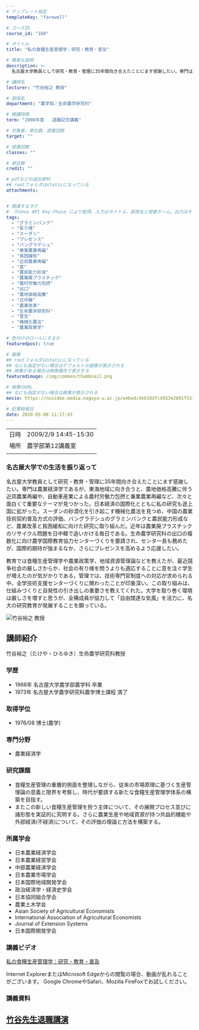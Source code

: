 ```yaml
---
# テンプレート指定
templateKey: "farewell"

# コースID
course_id: "160"

# タイトル
title: "私の食糧生産管理学：研究・教育・普及"

# 簡単な説明
description: >-
  名古屋大学教員として研究・教育・管理に35年間向き合えたことにまず感謝したい。専門は農業経済学であるが、東海地域に向き合うと、農地価格高騰に伴う近郊農業再編や、自動車産業による農村労働力包摂と兼業農業再編など、次々と面白くて重要なテーマが見つかった。日本経済の国際化とともに私の研究も途上国に拡がった。スーダンの砂漠化を引き起こす機械化農法を見つめ、中国の農業技術契約普及方式の評価、バングラデシ ....

# 講師名
lecturer: "竹谷裕之 教授"

# 部局名
department: "農学部／生命農学研究科"

# 開講時限
term: "2008年度	退職記念講義"

# 対象者、単位数、授業回数
target: ""

# 授業回数
classes: ""

# 単位数
credit: ""

# pdfなどの追加資料
## rootフォルダはstaticになっている
attachments:


# 関連するタグ
# （Yahoo API Key-Phase により取得。入力はタイトル、部局名と授業ホーム、出力はキーフレーズ（tags））
tags:
  - "グラミンバンク"
  - "有り様"
  - "スーダン"
  - "プレゼンス"
  - "バングラデシュ"
  - "兼業農業再編"
  - "貧困緩和"
  - "近郊農業再編"
  - "意"
  - "農民能力形成"
  - "農業廃プラスチック"
  - "農村労働力包摂"
  - "出口"
  - "農地価格高騰"
  - "日中韓"
  - "農業改革"
  - "生命農学研究科"
  - "普及"
  - "機械化農法"
  - "農業政策学"

# 色付けのロールにするか
featuredpost: true

# 画像
## rootフォルダはstaticになっている
## なにも指定がない場合はデフォルトの画像が表示される
## 映像がある場合は映像優先で表示する
featuredimage: /img/common/thumbnail.png

# 映像のURL
## なにも指定がない場合は画像が表示される
movie: https://nuvideo.media.nagoya-u.ac.jp/embed/deb10dfcd93342891f531cabbc45f43b838345bd

# 記事投稿日
date: 2020-05-08 11:17:43
---
```


|   |   |
|---|---|
| 日時 | 2009/2/9  14:45-15:30 |
| 場所 | 農学部第12講義室 |
|   |   |


### 名古屋大学での生活を振り返って

名古屋大学教員として研究・教育・管理に35年間向き合えたことにまず感謝したい。専門は農業経済学であるが、東海地域に向き合うと、農地価格高騰に伴う近郊農業再編や、自動車産業による農村労働力包摂と兼業農業再編など、次々と面白くて重要なテーマが見つかった。日本経済の国際化とともに私の研究も途上国に拡がった。スーダンの砂漠化を引き起こす機械化農法を見つめ、中国の農業技術契約普及方式の評価、バングラデシュのグラミンバンクと農民能力形成など、農業改革と貧困緩和に向けた研究に取り組んだ。近年は農業廃プラスチックのリサイクル問題を日中韓で追いかける毎日である。生命農学研究科の出口の複数化に向け農学国際教育協力センターづくりを要請され、センター長も務めたが、国際的期待が強まるなか、さらにプレゼンスを高めるよう応援したい。

教育では食糧生産管理学や農業政策学、地域資源管理論などを教えたが、最近競争社会の厳しさからか、社会の有り様を問うよりも適応することに意を注ぐ学生が増えたのが気がかりである。管理では、技術専門官制度への対応が求められる中、全学技術支援センターづくりに関わったことが印象深い。この取り組みは、仕組みづくりと自発性の引き出しの重要さを教えてくれた。大学を取り巻く環境は厳しさを増すと思うが、全構成員が協力して「自由闊達な気風」を活力に、名大の研究教育が発展することを願っている。


![竹谷裕之 教授](https://ocw.nagoya-u.jp/files/160/s_takeya.jpg) 

## 講師紹介

竹谷裕之（たけや・ひろゆき）生命農学研究科教授

### 学歴

* 1968年 名古屋大学農学部農学科 卒業
* 1973年 名古屋大学農学研究科農学博士課程 満了

### 取得学位

* 1976/08 博士(農学)

### 専門分野

* 農業経済学

### 研究課題

* 食糧生産管理の重層的側面を整理しながら、従来の市場原理に基づく生産管理論の意義と限界を考察し、時代が要請する新たな食糧生産管理学体系の構築を目指す。
* またこの新しい食糧生産管理を担う主体について、その展開プロセス並びに諸形態を実証的に究明する。さらに農業生産や地域資源が持つ共益的機能や外部経済(不経済)について、その評価の理論と方法を構築する。

### 所属学会

* 日本農業経済学会
* 日本農業経営学会
* 中部農業経済学会
* 日本農業市場学会
* 日本国際地域開発学会
* 政治経済学・経済史学会
* 日本協同組合学会
* 農業土木学会
* Asian Society of Agricultural Economists
* International Association of Agricultural Economists
* Journal of Extension Systems
* 日本国際開発学会


### 講義ビデオ

[私の食糧生産管理学：研究・教育・普及](https://nuvideo.media.nagoya-u.ac.jp/embed/ded583cf0d5b83bed3407310cf0c46d338100ff1)

Internet ExplorerまたはMicrosoft Edgeからの閲覧の場合、動画が乱れることがございます。
Google ChromeやSafari、Mozilla FireFoxでお試しください。


### 講義資料

[竹谷先生退職講演](https://ocw.nagoya-u.jp/files/160/takeya.pdf) 
-----